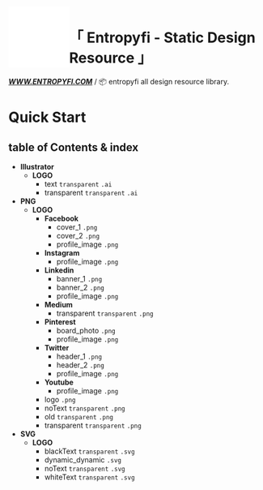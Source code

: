 <a href="https://www.entropyfi.com/">
    <img alt="entropyfi" src="./Entropyfi.svg" width="120px" height=:"120px" align="left">
</a>

<div align="left">

# 「 Entropyfi - Static Design Resource 」

**_<a href="https://www.entropyfi.com/">WWW.ENTROPYFI.COM</a>_** / 📦 entropyfi all design resource library.

</div>

# Quick Start

## table of Contents & index

<!-- JS!LOOKME! -->
- **Illustrator**
  - **LOGO**
    - text `transparent` `.ai`
    - transparent `transparent` `.ai`
- **PNG**
  - **LOGO**
    - **Facebook**
      - cover_1 `.png`
      - cover_2 `.png`
      - profile_image `.png`
    - **Instagram**
      - profile_image `.png`
    - **Linkedin**
      - banner_1 `.png`
      - banner_2 `.png`
      - profile_image `.png`
    - **Medium**
      - transparent `transparent` `.png`
    - **Pinterest**
      - board_photo `.png`
      - profile_image `.png`
    - **Twitter**
      - header_1 `.png`
      - header_2 `.png`
      - profile_image `.png`
    - **Youtube**
      - profile_image `.png`
    - logo `.png`
    - noText `transparent` `.png`
    - old `transparent` `.png`
    - transparent `transparent` `.png`
- **SVG**
  - **LOGO**
    - blackText `transparent` `.svg`
    - dynamic_dynamic `.svg`
    - noText `transparent` `.svg`
    - whiteText `transparent` `.svg`
<!-- JS!LOOKME! -->
